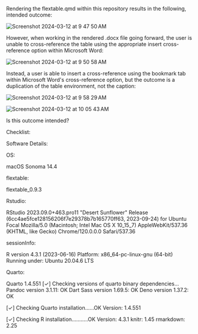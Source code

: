 Rendering the flextable.qmd within this repository results in the following, intended outcome:

![Screenshot 2024-03-12 at 9 47 50 AM](https://github.com/A2-ai/flextable_bugRepo/assets/135846021/5ce81de1-7e32-4d36-883a-68c50eb96a9e)

However, when working in the rendered .docx file going forward, the user is unable to cross-reference the table using the appropriate insert cross-reference option within Microsoft Word:

![Screenshot 2024-03-12 at 9 50 58 AM](https://github.com/A2-ai/flextable_bugRepo/assets/135846021/408ac3f9-7cdb-430a-ab64-6ec48acb14f3)

Instead, a user is able to insert a cross-reference using the bookmark tab within Microsoft Word's cross-reference option, but the outcome is a duplication of the table environment, not the caption:

![Screenshot 2024-03-12 at 9 58 29 AM](https://github.com/A2-ai/flextable_bugRepo/assets/135846021/d7c26ff0-a8f9-401d-a61d-2dfa8e3e5d7e)

![Screenshot 2024-03-12 at 10 05 43 AM](https://github.com/A2-ai/flextable_bugRepo/assets/135846021/260eeec3-86eb-4f1d-b3c4-1f8cb9502e08)

Is this outcome intended? 


Checklist:

Software Details:

OS:

macOS Sonoma 14.4

flextable:

flextable_0.9.3

Rstudio:

RStudio 2023.09.0+463.pro11 "Desert Sunflower" Release (6cc4ae5fce128156206f7e29378b7b165770ff63, 2023-09-24) for Ubuntu Focal
Mozilla/5.0 (Macintosh; Intel Mac OS X 10_15_7) AppleWebKit/537.36 (KHTML, like Gecko) Chrome/120.0.0.0 Safari/537.36

sessionInfo:

R version 4.3.1 (2023-06-16)
Platform: x86_64-pc-linux-gnu (64-bit)
Running under: Ubuntu 20.04.6 LTS

Quarto:

Quarto 1.4.551
[✓] Checking versions of quarto binary dependencies...
      Pandoc version 3.1.11: OK
      Dart Sass version 1.69.5: OK
      Deno version 1.37.2: OK

[✓] Checking Quarto installation......OK
      Version: 1.4.551

[✓] Checking R installation...........OK
      Version: 4.3.1
      knitr: 1.45
      rmarkdown: 2.25
